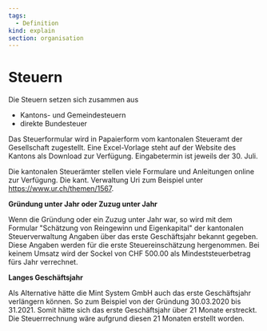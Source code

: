 ```yaml
---
tags:
  - Definition
kind: explain
section: organisation
---
```

# Steuern

Die Steuern setzen sich zusammen aus 
- Kantons- und Gemeindesteuern
- direkte Bundesteuer 

Das Steuerformular wird in Papaierform vom kantonalen Steueramt der Gesellschaft zugestellt. Eine Excel-Vorlage steht auf der Website des Kantons als Download zur Verfügung. Eingabetermin ist jeweils der 30. Juli.

Die kantonalen Steuerämter stellen viele Formulare und Anleitungen online zur Verfügung. Die kant. Verwaltung Uri zum Beispiel unter https://www.ur.ch/themen/1567.

**Gründung unter Jahr oder Zuzug unter Jahr**

Wenn die Gründung oder ein Zuzug unter Jahr war, so wird mit dem Formular "Schätzung von Reingewinn und Eigenkapital" der kantonalen Steuerverwaltung Angaben über das erste Geschäftsjahr bekannt gegeben. Diese Angaben werden für die erste Steuereinschätzung hergenommen. Bei keinem Umsatz wird der Sockel von CHF 500.00 als Mindeststeuerbetrag fürs Jahr verrechnet.

**Langes Geschäftsjahr**

Als Alternative hätte die Mint System GmbH auch das erste Geschäftsjahr verlängern können. So zum Beispiel von der Gründung 30.03.2020 bis 31.2021. Somit hätte sich das erste Geschäftsjahr über 21 Monate erstreckt. Die Steuerrrechnung wäre aufgrund diesen 21 Monaten erstellt worden.

